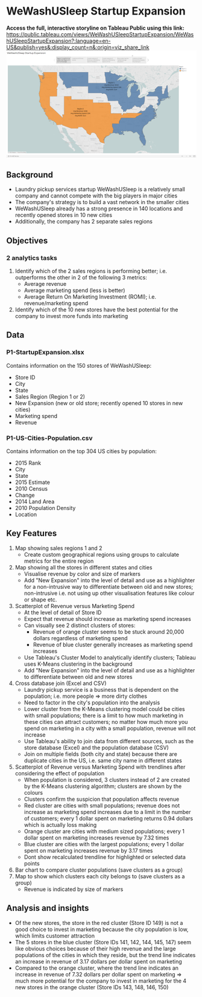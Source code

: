 # WeWashUSleep Startup Expansion
**Access the full, interactive storyline on Tableau Public using this link:** https://public.tableau.com/views/WeWashUSleepStartupExpansion/WeWashUSleepStartupExpansion?:language=en-US&publish=yes&:display_count=n&:origin=viz_share_link
<img src = './startup_expansion_storyline_screenshot.png'>

## Background
- Laundry pickup services startup WeWashUSleep is a relatively small company and cannot compete with the big players in major
cities
- The company's strategy is to build a vast network in the smaller cities
- WeWashUSleep already has a strong presence in 140 locations and recently opened stores in 10 new cities
- Additionally, the company has 2 separate sales regions

## Objectives
### 2 analytics tasks
1. Identify which of the 2 sales regions is performing better; i.e. outperforms the other in 2 of the following 3 metrics:
    - Average revenue 
    - Average marketing spend (less is better)
    - Average Return On Marketing Investment (ROMI); i.e. revenue/marketing spend
2. Identify which of the 10 new stores have the best potential for the company to invest more funds into marketing 

## Data
### P1-StartupExpansion.xlsx
Contains information on the 150 stores of WeWashUSleep:
- Store ID
- City
- State
- Sales Region (Region 1 or 2)
- New Expansion (new or old store; recently opened 10 stores in new cities)
- Marketing spend
- Revenue

### P1-US-Cities-Population.csv
Contains information on the top 304 US cities by population:
- 2015 Rank
- City
- State
- 2015 Estimate
- 2010 Census
- Change
- 2014 Land Area
- 2010 Population Density
- Location

## Key Features
1. Map showing sales regions 1 and 2
    - Create custom geographical regions using groups to calculate metrics for the entire region
2. Map showing all the stores in different states and cities
    - Visualise revenue by color and size of markers
    - Add "New Expansion" into the level of detail and use as a highlighter for a non-intrusive way to differentiate between old and new stores; non-intrusive i.e. not using up other visualisation features like colour or shape etc.
3. Scatterplot of Revenue versus Marketing Spend
    - At the level of detail of Store ID
    - Expect that revenue should increase as marketing spend increases
    - Can visually see 2 distinct clusters of stores:
        - Revenue of orange cluster seems to be stuck around 20,000 dollars regardless of marketing spend
        - Revenue of blue cluster generally increases as marketing spend increases
    - Use Tableau's Cluster Model to analytically identify clusters; Tableau uses K-Means clustering in the background
    - Add "New Expansion" into the level of detail and use as a highlighter to differentiate between old and new stores
4. Cross database join (Excel and CSV)
    - Laundry pickup service is a business that is dependent on the population; i.e. more people => more dirty clothes
    - Need to factor in the city's population into the analysis
    - Lower cluster from the K-Means clustering model could be cities with small populations; there is a limit to how much marketing in these cities can attract customers; no matter how much more you spend on marketing in a city with a small population, revenue will not increase
    - Use Tableau's ability to join data from different sources, such as the store database (Excel) and the population database (CSV)
    - Join on multiple fields (both city and state) because there are duplicate cities in the US, i.e. same city name in different states
5. Scatterplot of Revenue versus Marketing Spend with trendlines after considering the effect of population
    - When population is considered, 3 clusters instead of 2 are created by the K-Means clustering algorithm; clusters are shown by the colours
    - Clusters confirm the suspicion that population affects revenue
    - Red cluster are cities with small populations; revenue does not increase as marketing spend increases due to a limit in the number of customers; every 1 dollar spent on marketing returns 0.94 dollars which is actually loss making
    - Orange cluster are cities with medium sized populations; every 1 dollar spent on marketing increases revenue by 7.32 times
    - Blue cluster are cities with the largest populations; every 1 dollar spent on marketing increases revenue by 3.17 times
    - Dont show recalculated trendline for highlighted or selected data points
6. Bar chart to compare cluster populations (save clusters as a group)
7. Map to show which clusters each city belongs to (save clusters as a group)
    - Revenue is indicated by size of markers
    
## Analysis and insights
- Of the new stores, the store in the red cluster (Store ID 149) is not a good choice to invest in marketing because the city population is low, which limits customer attraction
- The 5 stores in the blue cluster (Store IDs 141, 142, 144, 145, 147) seem like obvious choices because of their high revenue and the large populations of the cities in which they reside, but the trend line indicates an increase in revenue of 3.17 dollars per dollar spent on marketing 
- Compared to the orange cluster, where the trend line indicates an increase in revenue of 7.32 dollars per dollar spent on marketing => much more potential for the company to invest in marketing for the 4 new stores in the orange cluster (Store IDs 143, 148, 146, 150) 